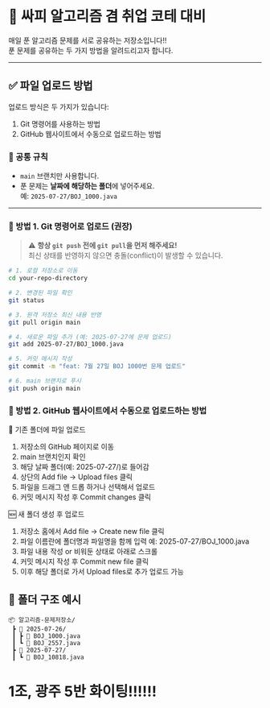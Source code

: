 # 🧠 싸피 알고리즘 겸 취업 코테 대비

매일 푼 알고리즘 문제를 서로 공유하는 저장소입니다!!  
푼 문제를 공유하는 두 가지 방법을 알려드리고자 합니다.

---

## ✅ 파일 업로드 방법

업로드 방식은 두 가지가 있습니다:

1. Git 명령어를 사용하는 방법
2. GitHub 웹사이트에서 수동으로 업로드하는 방법

### 📌 공통 규칙

- `main` 브랜치만 사용합니다.
- 푼 문제는 **날짜에 해당하는 폴더**에 넣어주세요.  
  예: `2025-07-27/BOJ_1000.java`

---

### 🧩 방법 1. Git 명령어로 업로드 (권장)

> ⚠️ **항상 `git push` 전에 `git pull`을 먼저 해주세요!**  
> 최신 상태를 반영하지 않으면 충돌(conflict)이 발생할 수 있습니다.

```bash
# 1. 로컬 저장소로 이동
cd your-repo-directory

# 2. 변경된 파일 확인
git status

# 3. 원격 저장소 최신 내용 반영
git pull origin main

# 4. 새로운 파일 추가 (예: 2025-07-27에 문제 업로드)
git add 2025-07-27/BOJ_1000.java

# 5. 커밋 메시지 작성
git commit -m "feat: 7월 27일 BOJ 1000번 문제 업로드"

# 6. main 브랜치로 푸시
git push origin main
```

### 🧩 방법 2. GitHub 웹사이트에서 수동으로 업로드하는 방법

📂 기존 폴더에 파일 업로드
1.	저장소의 GitHub 페이지로 이동
2.	main 브랜치인지 확인
3.	해당 날짜 폴더(예: 2025-07-27/)로 들어감
4.	상단의 Add file → Upload files 클릭
5.	파일을 드래그 앤 드롭 하거나 선택해서 업로드
6.	커밋 메시지 작성 후 Commit changes 클릭


🆕 새 폴더 생성 후 업로드
1.	저장소 홈에서 Add file → Create new file 클릭
2.	파일 이름란에 폴더명과 파일명을 함께 입력
예: 2025-07-27/BOJ_1000.java
3.	파일 내용 작성 or 비워둔 상태로 아래로 스크롤
4.	커밋 메시지 작성 후 Commit new file 클릭
5.	이후 해당 폴더로 가서 Upload files로 추가 업로드 가능

## 🗿 폴더 구조 예시
```
📦 알고리즘-문제저장소/
 ┣ 📁 2025-07-26/
 ┃ ┣ 📄 BOJ_1000.java
 ┃ ┗ 📄 BOJ_2557.java
 ┣ 📁 2025-07-27/
 ┃ ┗ 📄 BOJ_10818.java
```

# 1조, 광주 5반 화이팅!!!!!!

